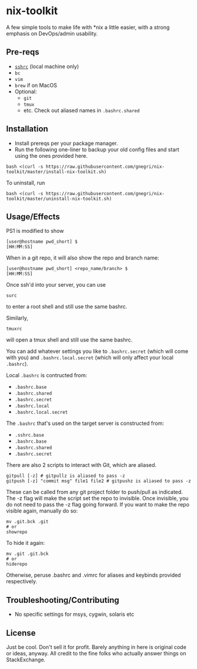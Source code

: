 # nix-toolkit
A few simple tools to make life with \*nix a little easier, with a strong emphasis on DevOps/admin usability.

## Pre-reqs ##
* [`sshrc`](https://github.com/Russell91/sshrc) (local machine only)
* `bc`
* `vim`
* `brew` if on MacOS
* Optional:
    * `git`
    * `tmux`
    * etc. Check out aliased names in `.bashrc.shared`

## Installation ##
* Install prereqs per your package manager.
* Run the following one-liner to backup your old config files and start using the ones provided here.
```
bash <(curl -s https://raw.githubusercontent.com/gnegri/nix-toolkit/master/install-nix-toolkit.sh)
```

To uninstall, run
```
bash <(curl -s https://raw.githubusercontent.com/gnegri/nix-toolkit/master/uninstall-nix-toolkit.sh)
```

## Usage/Effects ##
PS1 is modified to show 
```
[user@hostname pwd_short] $                                       [HH:MM:SS]
```

When in a git repo, it will also show the repo and branch name:
```
[user@hostname pwd_short] <repo_name/branch> $                    [HH:MM:SS] 
```

Once ssh'd into your server, you can use 
```
surc
```
to enter a root shell and still use the same bashrc.

Similarly,
```
tmuxrc
```
will open a tmux shell and still use the same bashrc.

You can add whatever settings you like to `.bashrc.secret` (which will come with you) and `.bashrc.local.secret` (which will only affect your local `.bashrc`).

Local `.bashrc` is contructed from:
* `.bashrc.base`
* `.bashrc.shared`
* `.bashrc.secret`
* `.bashrc.local`
* `.bashrc.local.secret`

The `.bashrc` that's used on the target server is constructed from:
* `.sshrc.base`
* `.bashrc.base`
* `.bashrc.shared`
* `.bashrc.secret`

There are also 2 scripts to interact with Git, which are aliased.
```
gitpull [-z] # gitpullz is aliased to pass -z
gitpush [-z] "commit msg" file1 file2 # gitpushz is aliased to pass -z
```

These can be called from any git project folder to push/pull as indicated. The -z flag will make the script set the repo to invisible. Once invisible, you do not need to pass the -z flag going forward. If you want to make the repo visible again, manually do so:
```
mv .git.bck .git
# or
showrepo
```

To hide it again:
```
mv .git .git.bck
# or
hiderepo
```

Otherwise, peruse .bashrc and .vimrc for aliases and keybinds provided respectively.

## Troubleshooting/Contributing ##
* No specific settings for msys, cygwin, solaris etc

## License ##
Just be cool. Don't sell it for profit. Barely anything in here is original code or ideas, anyway. All credit to the fine folks who actually answer things on StackExchange.
